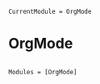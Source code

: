 ```@meta
CurrentModule = OrgMode
```

# OrgMode

```@index
```

```@autodocs
Modules = [OrgMode]
```

